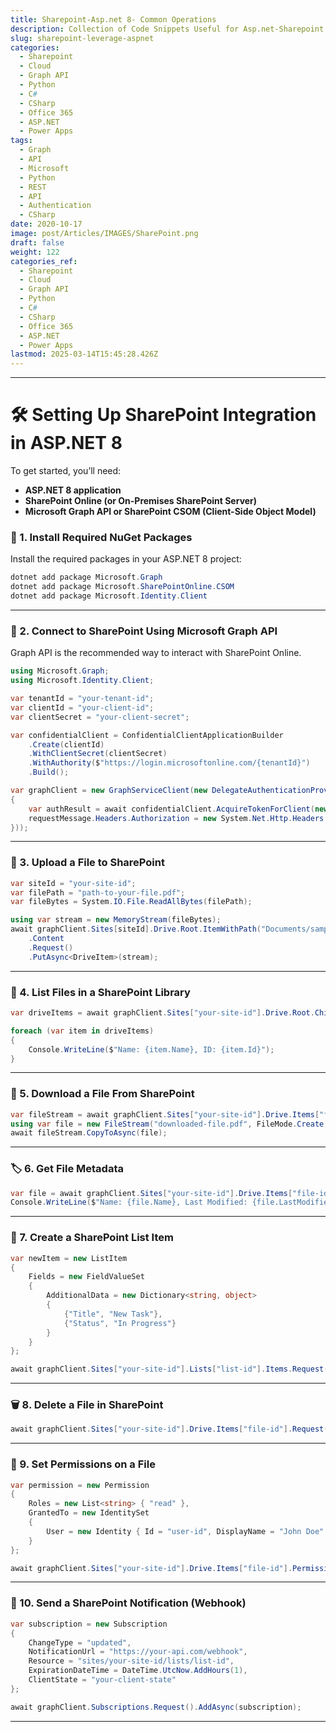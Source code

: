 ```yaml
---
title: Sharepoint-Asp.net 8- Common Operations
description: Collection of Code Snippets Useful for Asp.net-Sharepoint
slug: sharepoint-leverage-aspnet
categories:
  - Sharepoint
  - Cloud
  - Graph API
  - Python
  - C#
  - CSharp
  - Office 365
  - ASP.NET
  - Power Apps
tags:
  - Graph
  - API
  - Microsoft
  - Python
  - REST
  - API
  - Authentication
  - CSharp
date: 2020-10-17
image: post/Articles/IMAGES/SharePoint.png
draft: false
weight: 122
categories_ref:
  - Sharepoint
  - Cloud
  - Graph API
  - Python
  - C#
  - CSharp
  - Office 365
  - ASP.NET
  - Power Apps
lastmod: 2025-03-14T15:45:28.426Z
---
```

<!-- 
---
title: "Leverage SharePoint in ASP.NET 8 Applications"
date: 2025-02-19
description: "What Sharepoint is good for, and not with Asp.net"
tags: ["ASP.NET 8", "SharePoint", "Integration", "Web Development"]
---

# Understanding How to Leverage SharePoint in ASP.NET 8 Applications: What It’s Good For and What It’s Not

If you’ve ever thought, “Hey, SharePoint looks fancy, maybe I should use it in my ASP.NET 8 app” ? 

SharePoint can be an excellent tool for document management, collaboration, and workflow automation—but it’s not a magic wand that fixes everything. 
-->

<!-- 
In this article, we’ll break down:

- **What SharePoint is good for**
- **What it’s not good for**
- **How to integrate it into your ASP.NET 8 application**
- **Code samples to save you time and frustration**

Let’s dive in!
-->

***

<!-- 
## 🚀 Why Integrate SharePoint With ASP.NET 8?

SharePoint isn’t just a glorified file storage system. Here’s where it shines:

✅ **Document Management** – Upload, retrieve, and organize documents with access control.  
✅ **Collaboration** – Users can edit and share files in real-time.  
✅ **Workflows & Automation** – Approval processes, notifications, and event-driven actions.  
✅ **Security & Compliance** – Versioning, audit logs, and user permissions are built-in.  

But, let’s keep it real—SharePoint isn’t great for everything.

---

## 🚫 What SharePoint Is NOT Good For

❌ **High-performance transactional databases** – It’s not a replacement for SQL Server or NoSQL databases.  
❌ **Real-time data processing** – SharePoint APIs can be slow compared to dedicated solutions.  
❌ **Complex business logic** – It's not a substitute for a robust backend with microservices.  
❌ **Building an entire app inside SharePoint** – Just don’t. Extend it, don’t replace your actual app with it.  

---
-->

# 🛠 Setting Up SharePoint Integration in ASP.NET 8

To get started, you’ll need:

* **ASP.NET 8 application**
* **SharePoint Online (or On-Premises SharePoint Server)**
* **Microsoft Graph API or SharePoint CSOM (Client-Side Object Model)**

### 🔧 1. Install Required NuGet Packages

Install the required packages in your ASP.NET 8 project:

```powershell
dotnet add package Microsoft.Graph
dotnet add package Microsoft.SharePointOnline.CSOM
dotnet add package Microsoft.Identity.Client
```

***

### 📂 2. Connect to SharePoint Using Microsoft Graph API

Graph API is the recommended way to interact with SharePoint Online.

```csharp
using Microsoft.Graph;
using Microsoft.Identity.Client;

var tenantId = "your-tenant-id";
var clientId = "your-client-id";
var clientSecret = "your-client-secret";

var confidentialClient = ConfidentialClientApplicationBuilder
    .Create(clientId)
    .WithClientSecret(clientSecret)
    .WithAuthority($"https://login.microsoftonline.com/{tenantId}")
    .Build();

var graphClient = new GraphServiceClient(new DelegateAuthenticationProvider(async (requestMessage) =>
{
    var authResult = await confidentialClient.AcquireTokenForClient(new[] { "https://graph.microsoft.com/.default" }).ExecuteAsync();
    requestMessage.Headers.Authorization = new System.Net.Http.Headers.AuthenticationHeaderValue("Bearer", authResult.AccessToken);
}));
```

***

### 📁 3. Upload a File to SharePoint

```csharp
var siteId = "your-site-id";
var filePath = "path-to-your-file.pdf";
var fileBytes = System.IO.File.ReadAllBytes(filePath);

using var stream = new MemoryStream(fileBytes);
await graphClient.Sites[siteId].Drive.Root.ItemWithPath("Documents/sample.pdf")
    .Content
    .Request()
    .PutAsync<DriveItem>(stream);
```

***

### 📜 4. List Files in a SharePoint Library

```csharp
var driveItems = await graphClient.Sites["your-site-id"].Drive.Root.Children.Request().GetAsync();

foreach (var item in driveItems)
{
    Console.WriteLine($"Name: {item.Name}, ID: {item.Id}");
}
```

***

### 🔄 5. Download a File From SharePoint

```csharp
var fileStream = await graphClient.Sites["your-site-id"].Drive.Items["file-id"].Content.Request().GetAsync();
using var file = new FileStream("downloaded-file.pdf", FileMode.Create, FileAccess.Write);
await fileStream.CopyToAsync(file);
```

***

### 🏷 6. Get File Metadata

```csharp
var file = await graphClient.Sites["your-site-id"].Drive.Items["file-id"].Request().GetAsync();
Console.WriteLine($"Name: {file.Name}, Last Modified: {file.LastModifiedDateTime}");
```

***

### 🔄 7. Create a SharePoint List Item

```csharp
var newItem = new ListItem
{
    Fields = new FieldValueSet
    {
        AdditionalData = new Dictionary<string, object>
        {
            {"Title", "New Task"},
            {"Status", "In Progress"}
        }
    }
};

await graphClient.Sites["your-site-id"].Lists["list-id"].Items.Request().AddAsync(newItem);
```

***

### 🗑 8. Delete a File in SharePoint

```csharp
await graphClient.Sites["your-site-id"].Drive.Items["file-id"].Request().DeleteAsync();
```

***

### 🔑 9. Set Permissions on a File

```csharp
var permission = new Permission
{
    Roles = new List<string> { "read" },
    GrantedTo = new IdentitySet
    {
        User = new Identity { Id = "user-id", DisplayName = "John Doe" }
    }
};

await graphClient.Sites["your-site-id"].Drive.Items["file-id"].Permissions.Request().AddAsync(permission);
```

***

### 📩 10. Send a SharePoint Notification (Webhook)

```csharp
var subscription = new Subscription
{
    ChangeType = "updated",
    NotificationUrl = "https://your-api.com/webhook",
    Resource = "sites/your-site-id/lists/list-id",
    ExpirationDateTime = DateTime.UtcNow.AddHours(1),
    ClientState = "your-client-state"
};

await graphClient.Subscriptions.Request().AddAsync(subscription);
```

***

<!-- 

# 🎯 Key Ideas
### Use SharePoint When:
- You need document management and versioning.
- You want to store and retrieve files with controlled access.
- You need basic collaboration tools.
- You want built-in security and compliance.

### Avoid SharePoint When:
- You need high-speed, real-time data transactions.
- You’re building complex applications that require a relational database.
- You don’t want to deal with Microsoft 365 authentication headaches.

With the right situatoin, SharePoint can add alot of value and reduce boilerplate custom code.
-->
